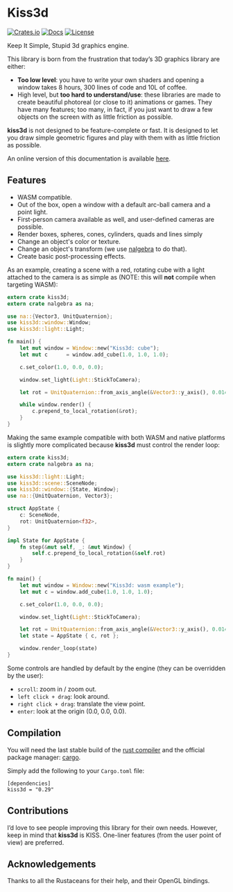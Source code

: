 # Kiss3d

[![Crates.io](https://img.shields.io/crates/v/kiss3d.svg)](https://crates.io/crates/kiss3d)
[![Docs](https://docs.rs/kiss3d/badge.svg)](https://docs.rs/kiss3d)
[![License](https://img.shields.io/crates/l/kiss3d)](https://github.com/sebcrozet/kiss3d)

Keep It Simple, Stupid 3d graphics engine.

This library is born from the frustration that today’s 3D
graphics library are either:

* **Too low level**: you have to write your own shaders and opening a
  window takes 8 hours, 300 lines of code and 10L of coffee.
* High level, but **too hard to understand/use**: these libraries are made to
  create beautiful photoreal (or close to it) animations or games.
  They have many features; too many, in fact, if you just want to draw a few objects
  on the screen with as little friction as possible.

**kiss3d** is not designed to be feature-complete or fast.
It is designed to let you draw simple geometric figures and play with them
with as little friction as possible.

An online version of this documentation is available [here](http://kiss3d.org).

## Features

* WASM compatible.
* Out of the box, open a window with a default arc-ball camera and a point light.
* First-person camera available as well, and user-defined cameras are possible.
* Render boxes, spheres, cones, cylinders, quads and lines simply
* Change an object's color or texture.
* Change an object's transform (we use [nalgebra](http://nalgebra.org) to do that).
* Create basic post-processing effects.

As an example, creating a scene with a red, rotating cube with a light attached
to the camera is as simple as (NOTE: this will **not** compile when targeting WASM):

```rust
extern crate kiss3d;
extern crate nalgebra as na;

use na::{Vector3, UnitQuaternion};
use kiss3d::window::Window;
use kiss3d::light::Light;

fn main() {
    let mut window = Window::new("Kiss3d: cube");
    let mut c      = window.add_cube(1.0, 1.0, 1.0);

    c.set_color(1.0, 0.0, 0.0);

    window.set_light(Light::StickToCamera);

    let rot = UnitQuaternion::from_axis_angle(&Vector3::y_axis(), 0.014);

    while window.render() {
        c.prepend_to_local_rotation(&rot);
    }
}
```

Making the same example compatible with both WASM and native platforms is slightly more complicated because **kiss3d** must control the render loop:

```rust
extern crate kiss3d;
extern crate nalgebra as na;

use kiss3d::light::Light;
use kiss3d::scene::SceneNode;
use kiss3d::window::{State, Window};
use na::{UnitQuaternion, Vector3};

struct AppState {
    c: SceneNode,
    rot: UnitQuaternion<f32>,
}

impl State for AppState {
    fn step(&mut self, _: &mut Window) {
        self.c.prepend_to_local_rotation(&self.rot)
    }
}

fn main() {
    let mut window = Window::new("Kiss3d: wasm example");
    let mut c = window.add_cube(1.0, 1.0, 1.0);

    c.set_color(1.0, 0.0, 0.0);

    window.set_light(Light::StickToCamera);

    let rot = UnitQuaternion::from_axis_angle(&Vector3::y_axis(), 0.014);
    let state = AppState { c, rot };

    window.render_loop(state)
}
```

Some controls are handled by default by the engine (they can be overridden by the user):

* `scroll`: zoom in / zoom out.
* `left click + drag`: look around.
* `right click + drag`: translate the view point.
* `enter`: look at the origin (0.0, 0.0, 0.0).

## Compilation

You will need the last stable build of the [rust compiler](http://www.rust-lang.org)
and the official package manager: [cargo](https://github.com/rust-lang/cargo).

Simply add the following to your `Cargo.toml` file:

```
[dependencies]
kiss3d = "0.29"
```


## Contributions
I’d love to see people improving this library for their own needs. However, keep in mind that
**kiss3d** is KISS. One-liner features (from the user point of view) are preferred.

## Acknowledgements

Thanks to all the Rustaceans for their help, and their OpenGL bindings.
